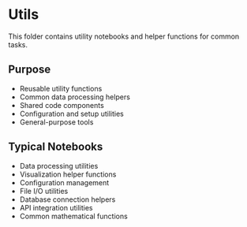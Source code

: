 # Utils

This folder contains utility notebooks and helper functions for common tasks.

## Purpose
- Reusable utility functions
- Common data processing helpers
- Shared code components
- Configuration and setup utilities
- General-purpose tools

## Typical Notebooks
- Data processing utilities
- Visualization helper functions
- Configuration management
- File I/O utilities
- Database connection helpers
- API integration utilities
- Common mathematical functions
